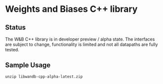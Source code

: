 # Weights and Biases C++ library

## Status

The W&B C++ library is in developer preview / alpha state.  The interfaces are
subject to change, functionality is limited and not all datapaths are fully tested.

## Sample Usage

```
unzip libwandb-cpp-alpha-latest.zip
```
